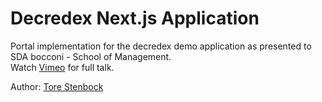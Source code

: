 # Decredex Next.js Application
Portal implementation for the decredex demo application as presented to SDA bocconi - School of Management.  
Watch [Vimeo](https://vimeo.com/554742238) for full talk.

Author: [Tore Stenbock](torestenbock.com)
